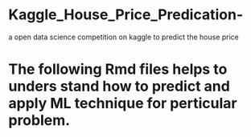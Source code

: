 # Kaggle_House_Price_Predication-
a open data science competition on kaggle to predict the house price 
# The following Rmd files helps to unders stand how to predict and apply ML technique for perticular problem.
